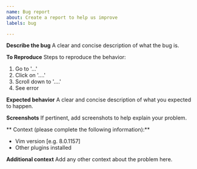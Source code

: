 ```yaml
---
name: Bug report
about: Create a report to help us improve
labels: bug

---
```


**Describe the bug**
A clear and concise description of what the bug is.

**To Reproduce**
Steps to reproduce the behavior:
1. Go to '...'
2. Click on '....'
3. Scroll down to '....'
4. See error

**Expected behavior**
A clear and concise description of what you expected to happen.

**Screenshots**
If pertinent, add screenshots to help explain your problem.

** Context (please complete the following information):**
 - Vim version [e.g. 8.0.1157]
 - Other plugins installed

**Additional context**
Add any other context about the problem here.
